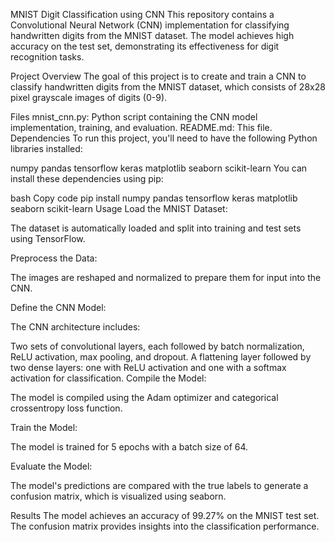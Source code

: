 MNIST Digit Classification using CNN
This repository contains a Convolutional Neural Network (CNN) implementation for classifying handwritten digits from the MNIST dataset. The model achieves high accuracy on the test set, demonstrating its effectiveness for digit recognition tasks.

Project Overview
The goal of this project is to create and train a CNN to classify handwritten digits from the MNIST dataset, which consists of 28x28 pixel grayscale images of digits (0-9).

Files
mnist_cnn.py: Python script containing the CNN model implementation, training, and evaluation.
README.md: This file.
Dependencies
To run this project, you'll need to have the following Python libraries installed:

numpy
pandas
tensorflow
keras
matplotlib
seaborn
scikit-learn
You can install these dependencies using pip:

bash
Copy code
pip install numpy pandas tensorflow keras matplotlib seaborn scikit-learn
Usage
Load the MNIST Dataset:

The dataset is automatically loaded and split into training and test sets using TensorFlow.

Preprocess the Data:

The images are reshaped and normalized to prepare them for input into the CNN.

Define the CNN Model:

The CNN architecture includes:

Two sets of convolutional layers, each followed by batch normalization, ReLU activation, max pooling, and dropout.
A flattening layer followed by two dense layers: one with ReLU activation and one with a softmax activation for classification.
Compile the Model:

The model is compiled using the Adam optimizer and categorical crossentropy loss function.

Train the Model:

The model is trained for 5 epochs with a batch size of 64.

Evaluate the Model:

The model's predictions are compared with the true labels to generate a confusion matrix, which is visualized using seaborn.

Results
The model achieves an accuracy of 99.27% on the MNIST test set. The confusion matrix provides insights into the classification performance.
